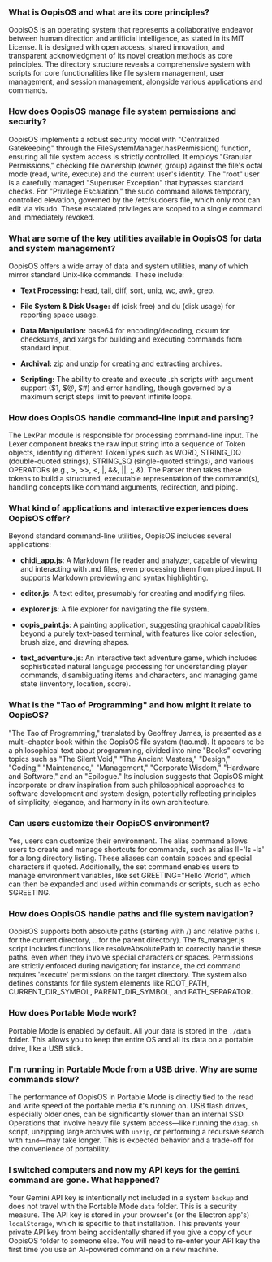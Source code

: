 ### What is OopisOS and what are its core principles?

OopisOS is an operating system that represents a collaborative endeavor between human direction and artificial intelligence, as stated in its MIT License. It is designed with open access, shared innovation, and transparent acknowledgment of its novel creation methods as core principles. The directory structure reveals a comprehensive system with scripts for core functionalities like file system management, user management, and session management, alongside various applications and commands.

### How does OopisOS manage file system permissions and security?

OopisOS implements a robust security model with "Centralized Gatekeeping" through the FileSystemManager.hasPermission() function, ensuring all file system access is strictly controlled. It employs "Granular Permissions," checking file ownership (owner, group) against the file's octal mode (read, write, execute) and the current user's identity. The "root" user is a carefully managed "Superuser Exception" that bypasses standard checks. For "Privilege Escalation," the sudo command allows temporary, controlled elevation, governed by the /etc/sudoers file, which only root can edit via visudo. These escalated privileges are scoped to a single command and immediately revoked.

### What are some of the key utilities available in OopisOS for data and system management?

OopisOS offers a wide array of data and system utilities, many of which mirror standard Unix-like commands. These include:

- **Text Processing:** head, tail, diff, sort, uniq, wc, awk, grep.

- **File System & Disk Usage:** df (disk free) and du (disk usage) for reporting space usage.

- **Data Manipulation:** base64 for encoding/decoding, cksum for checksums, and xargs for building and executing commands from standard input.

- **Archival:** zip and unzip for creating and extracting archives.

- **Scripting:** The ability to create and execute .sh scripts with argument support ($1, $@, $#) and error handling, though governed by a maximum script steps limit to prevent infinite loops.


### How does OopisOS handle command-line input and parsing?

The LexPar module is responsible for processing command-line input. The Lexer component breaks the raw input string into a sequence of Token objects, identifying different TokenTypes such as WORD, STRING_DQ (double-quoted strings), STRING_SQ (single-quoted strings), and various OPERATORs (e.g., >, >>, <, |, &&, ||, ;, &). The Parser then takes these tokens to build a structured, executable representation of the command(s), handling concepts like command arguments, redirection, and piping.

### What kind of applications and interactive experiences does OopisOS offer?

Beyond standard command-line utilities, OopisOS includes several applications:

- **chidi_app.js**: A Markdown file reader and analyzer, capable of viewing and interacting with .md files, even processing them from piped input. It supports Markdown previewing and syntax highlighting.

- **editor.js**: A text editor, presumably for creating and modifying files.

- **explorer.js**: A file explorer for navigating the file system.

- **oopis_paint.js**: A painting application, suggesting graphical capabilities beyond a purely text-based terminal, with features like color selection, brush size, and drawing shapes.

- **text_adventure.js**: An interactive text adventure game, which includes sophisticated natural language processing for understanding player commands, disambiguating items and characters, and managing game state (inventory, location, score).


### What is the "Tao of Programming" and how might it relate to OopisOS?

"The Tao of Programming," translated by Geoffrey James, is presented as a multi-chapter book within the OopisOS file system (tao.md). It appears to be a philosophical text about programming, divided into nine "Books" covering topics such as "The Silent Void," "The Ancient Masters," "Design," "Coding," "Maintenance," "Management," "Corporate Wisdom," "Hardware and Software," and an "Epilogue." Its inclusion suggests that OopisOS might incorporate or draw inspiration from such philosophical approaches to software development and system design, potentially reflecting principles of simplicity, elegance, and harmony in its own architecture.

### Can users customize their OopisOS environment?

Yes, users can customize their environment. The alias command allows users to create and manage shortcuts for commands, such as alias ll='ls -la' for a long directory listing. These aliases can contain spaces and special characters if quoted. Additionally, the set command enables users to manage environment variables, like set GREETING="Hello World", which can then be expanded and used within commands or scripts, such as echo $GREETING.

### How does OopisOS handle paths and file system navigation?

OopisOS supports both absolute paths (starting with /) and relative paths (. for the current directory, .. for the parent directory). The fs_manager.js script includes functions like resolveAbsolutePath to correctly handle these paths, even when they involve special characters or spaces. Permissions are strictly enforced during navigation; for instance, the cd command requires 'execute' permissions on the target directory. The system also defines constants for file system elements like ROOT_PATH, CURRENT_DIR_SYMBOL, PARENT_DIR_SYMBOL, and PATH_SEPARATOR.

### How does Portable Mode work?

Portable Mode is enabled by default. All your data is stored in the `./data` folder. This allows you to keep the entire OS and all its data on a portable drive, like a USB stick.

### I'm running in Portable Mode from a USB drive. Why are some commands slow?

The performance of OopisOS in Portable Mode is directly tied to the read and write speed of the portable media it's running on. USB flash drives, especially older ones, can be significantly slower than an internal SSD. Operations that involve heavy file system access—like running the `diag.sh` script, unzipping large archives with `unzip`, or performing a recursive search with `find`—may take longer. This is expected behavior and a trade-off for the convenience of portability.

### I switched computers and now my API keys for the `gemini` command are gone. What happened?

Your Gemini API key is intentionally not included in a system `backup` and does not travel with the Portable Mode `data` folder. This is a security measure. The API key is stored in your browser's (or the Electron app's) `localStorage`, which is specific to that installation. This prevents your private API key from being accidentally shared if you give a copy of your OopisOS folder to someone else. You will need to re-enter your API key the first time you use an AI-powered command on a new machine.